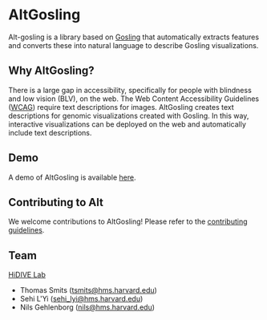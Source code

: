 # AltGosling

Alt-gosling is a library based on [Gosling](https://github.com/gosling-lang/gosling.js) that automatically extracts features and converts these into natural language to describe Gosling visualizations.

## Why AltGosling? 
There is a large gap in accessibility, specifically for people with blindness and low vision (BLV), on the web. The Web Content Accessibility Guidelines ([WCAG](https://www.w3.org/WAI/standards-guidelines/wcag/)) require text descriptions for images. AltGosling creates text descriptions for genomic visualizations created with Gosling. In this way, interactive visualizations can be deployed on the web and automatically include text descriptions.

## Demo
A demo of AltGosling is available [here](https://gosling-lang.github.io/altgosling/). 


## Contributing to Alt
We welcome contributions to AltGosling! Please refer to the [contributing guidelines](CONTRIBUTING.md).


## Team
[HiDIVE Lab](https://hidivelab.org)
- Thomas Smits (<tsmits@hms.harvard.edu>)
- Sehi L'Yi (<sehi_lyi@hms.harvard.edu>)
- Nils Gehlenborg (<nils@hms.harvard.edu>)
